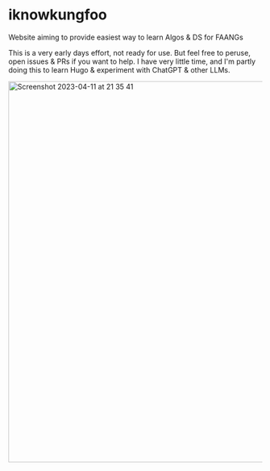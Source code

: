 # iknowkungfoo
Website aiming to provide easiest way to learn Algos & DS for FAANGs

This is a very early days effort, not ready for use. But feel free to peruse, open issues & PRs if you want to help.
I have very little time, and I'm partly doing this to learn Hugo & experiment with ChatGPT & other LLMs.

<img width="756" alt="Screenshot 2023-04-11 at 21 35 41" src="https://user-images.githubusercontent.com/1078546/231164147-dda14ac2-5f49-4bd0-a500-263e0e1a67ee.png">
